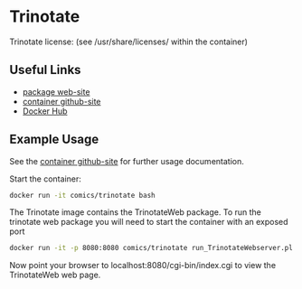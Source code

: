 # Trinotate

Trinotate license: (see /usr/share/licenses/ within the container) 

## Useful Links

 * [package web-site](https://trinotate.github.io)
 * [container github-site](https://github.com/c-omics/trinotate)
 * [Docker Hub](https://hub.docker.com/u/comics/)

## Example Usage
See the [container github-site](https://github.com/c-omics/) for further usage documentation.

Start the container:
```bash
docker run -it comics/trinotate bash
```

The Trinotate image contains the TrinotateWeb package. To run the trinotate web package you will need to start the container with an exposed port
```bash
docker run -it -p 8080:8080 comics/trinotate run_TrinotateWebserver.pl 8080
```
Now point your browser to localhost:8080/cgi-bin/index.cgi to view the TrinotateWeb web page.

